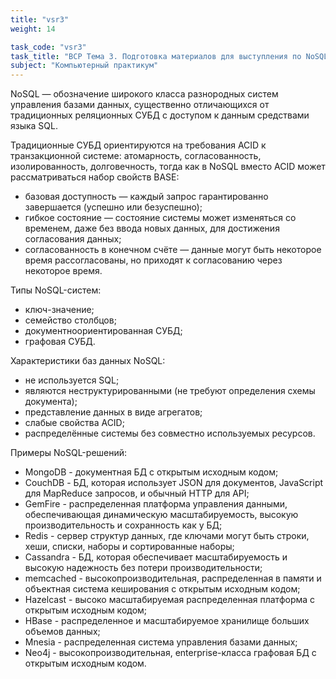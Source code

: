 ```yaml
---
title: "vsr3"
weight: 14

task_code: "vsr3"
task_title: "ВСР Тема 3. Подготовка материалов для выступления по NoSQL-решениям"
subject: "Компьютерный практикум"
---
```


NoSQL — обозначение широкого класса разнородных систем управления базами данных, существенно отличающихся от традиционных реляционных СУБД с доступом к данным средствами языка SQL.

Традиционные СУБД ориентируются на требования ACID к транзакционной системе: атомарность, согласованность, изолированность, долговечность, тогда как в NoSQL вместо ACID может рассматриваться набор свойств BASE:

- базовая доступность — каждый запрос гарантированно завершается (успешно или безуспешно);
- гибкое состояние — состояние системы может изменяться со временем, даже без ввода новых данных, для достижения согласования данных;
- согласованность в конечном счёте — данные могут быть некоторое время рассогласованы, но приходят к согласованию через некоторое время.

Типы NoSQL-систем:

- ключ-значение;
- семейство столбцов;
- документноориентированная СУБД;
- графовая СУБД.

Характеристики баз данных NoSQL:

- не используется SQL;
- являются неструктурированными (не требуют определения схемы документа);
- представление данных в виде агрегатов;
- слабые свойства ACID;
- распределённые системы без совместно используемых ресурсов.

Примеры NoSQL-решений:

- MongoDB - документная БД с открытым исходным кодом;
- CouchDB - БД, которая использует JSON для документов, JavaScript для MapReduce запросов, и обычный HTTP для API;
- GemFire - распределенная платформа управления данными, обеспечивающая динамическую масштабируемость, высокую производительность и сохранность как у БД;
- Redis - сервер структур данных, где ключами могут быть строки, хеши, списки, наборы и сортированные наборы;
- Cassandra - БД, которая обеспечивает масштабируемость и высокую надежность без потери производительности;
- memcached - высокопроизводительная, распределенная в памяти и объектная система кеширования с открытым исходным кодом;
- Hazelcast - высоко масштабируемая распределенная платформа с открытым исходным кодом;
- HBase - распределенное и масштабируемое хранилище больших объемов данных;
- Mnesia - распределенная система управления базами данных;
- Neo4j - высокопроизводительная, enterprise-класса графовая БД с открытым исходным кодом.
